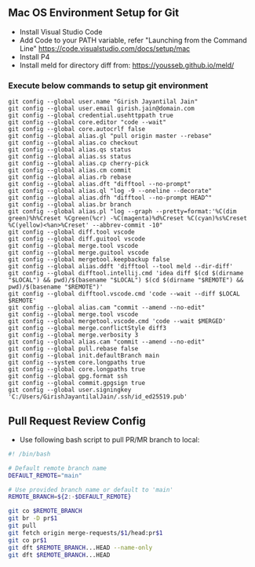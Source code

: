 ## Mac OS Environment Setup for Git

* Install Visual Studio Code
* Add Code to your PATH variable, refer "Launching from the Command Line" https://code.visualstudio.com/docs/setup/mac
* Install P4
* Install meld for directory diff from: https://yousseb.github.io/meld/

### Execute below commands to setup git environment
```
git config --global user.name "Girish Jayantilal Jain"
git config --global user.email girish.jain@domain.com
git config --global credential.usehttppath true
git config --global core.editor "code --wait"
git config --global core.autocrlf false
git config --global alias.gl "pull origin master --rebase"
git config --global alias.co checkout
git config --global alias.qs status
git config --global alias.ss status
git config --global alias.cp cherry-pick
git config --global alias.cm commit
git config --global alias.rb rebase
git config --global alias.dft "difftool --no-prompt"
git config --global alias.ql "log -9 --oneline --decorate"
git config --global alias.dfh "difftool --no-prompt HEAD^"
git config --global alias.br branch
git config --global alias.pl "log --graph --pretty=format:'%C(dim green)%h%Creset %Cgreen(%cr) -%C(magenta)%d%Creset %C(cyan)%s%Creset %C(yellow)<%an>%Creset' --abbrev-commit -10"
git config --global diff.tool vscode
git config --global diff.guitool vscode
git config --global merge.tool vscode
git config --global merge.guitool vscode
git config --global mergetool.keepbackup false
git config --global alias.ddft 'difftool --tool meld --dir-diff'
git config --global difftool.intellij.cmd 'idea diff $(cd $(dirname "$LOCAL") && pwd)/$(basename "$LOCAL") $(cd $(dirname "$REMOTE") && pwd)/$(basename "$REMOTE")'
git config --global difftool.vscode.cmd 'code --wait --diff $LOCAL $REMOTE'
git config --global alias.cam "commit --amend --no-edit"
git config --global merge.tool vscode
git config --global mergetool.vscode.cmd 'code --wait $MERGED'
git config --global merge.conflictStyle diff3
git config --global merge.verbosity 3
git config --global alias.cam "commit --amend --no-edit"
git config --global pull.rebase false
git config --global init.defaultBranch main
git config --system core.longpaths true
git config --global core.longpaths true 
git config --global gpg.format ssh
git config --global commit.gpgsign true
git config --global user.signingkey 'C:/Users/GirishJayantilalJain/.ssh/id_ed25519.pub'
```

## Pull Request Review Config
* Use following bash script to pull PR/MR branch to local:
```sh
#! /bin/bash

# Default remote branch name
DEFAULT_REMOTE="main"

# Use provided branch name or default to 'main'
REMOTE_BRANCH=${2:-$DEFAULT_REMOTE}

git co $REMOTE_BRANCH
git br -D pr$1
git pull
git fetch origin merge-requests/$1/head:pr$1
git co pr$1
git dft $REMOTE_BRANCH...HEAD --name-only
git dft $REMOTE_BRANCH...HEAD
```
